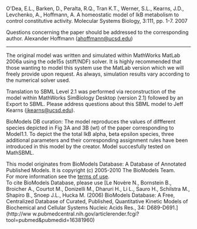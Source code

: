 

O'Dea, E.L., Barken, D., Peralta, R.Q., Tran K.T., Werner, S.L., Kearns, J.D.,
Levchenko, A., Hoffmann, A. A homeostatic model of IkB metabolism to control
constitutive activity. Molecular Systems Biology, 3:111, pp. 1-7. 2007  

Questions concerning the paper should be addressed to the corresponding
author. Alexander Hoffmann (ahoffmann@ucsd.edu)

* * *

The original model was written and simulated within MathWorks MatLab 2006a
using the ode15s (stiff/NDF) solver. It is highly recommended that those
wanting to model this system use the MatLab version which we will freely
provide upon request. As always, simulation results vary according to the
numerical solver used.

Translation to SBML Level 2.1 was performed via reconstruction of the model
within MathWorks SimBiology Desktop (version 2.1) followed by an Export to
SBML. Please address questions about this SBML model to Jeff Kearns
(jkearns@ucsd.edu).

BioModels DB curation: The model reproduces the values of diffferent species
depicted in Fig 3A and 3B (wt) of the paper corresponding to Model1.1. To
depict the the total IkB alpha, beta epsilon species, three additional
parameters and their corresponding assignment rules have been introduced in
this model by the creator. Model succesfully tested on MathSBML.

This model originates from BioModels Database: A Database of Annotated
Published Models. It is copyright (c) 2005-2010 The BioModels Team.  
For more information see the [terms of
use](http://www.ebi.ac.uk/biomodels/legal.html).  
To cite BioModels Database, please use [Le Novère N., Bornstein B., Broicher
A., Courtot M., Donizelli M., Dharuri H., Li L., Sauro H., Schilstra M.,
Shapiro B., Snoep J.L., Hucka M. (2006) BioModels Database: A Free,
Centralized Database of Curated, Published, Quantitative Kinetic Models of
Biochemical and Cellular Systems Nucleic Acids Res., 34: D689-D691.](http://ww
w.pubmedcentral.nih.gov/articlerender.fcgi?tool=pubmed&pubmedid=16381960)

